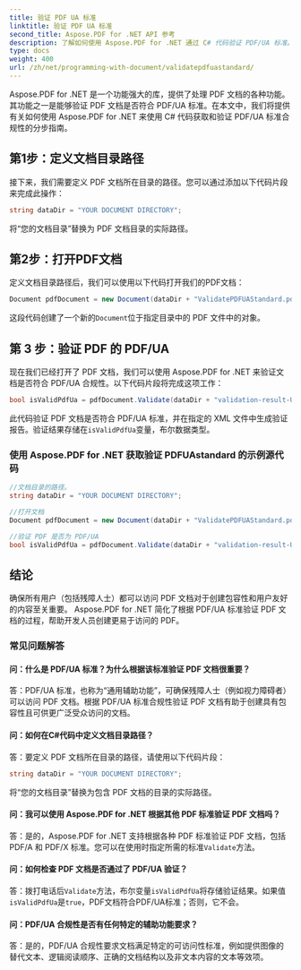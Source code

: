 ```yaml
---
title: 验证 PDF UA 标准
linktitle: 验证 PDF UA 标准
second_title: Aspose.PDF for .NET API 参考
description: 了解如何使用 Aspose.PDF for .NET 通过 C# 代码验证 PDF/UA 标准。分步指南。
type: docs
weight: 400
url: /zh/net/programming-with-document/validatepdfuastandard/
---
```

Aspose.PDF for .NET 是一个功能强大的库，提供了处理 PDF 文档的各种功能。其功能之一是能够验证 PDF 文档是否符合 PDF/UA 标准。在本文中，我们将提供有关如何使用 Aspose.PDF for .NET 来使用 C# 代码获取和验证 PDF/UA 标准合规性的分步指南。

## 第1步：定义文档目录路径

接下来，我们需要定义 PDF 文档所在目录的路径。您可以通过添加以下代码片段来完成此操作：

```csharp
string dataDir = "YOUR DOCUMENT DIRECTORY";
```

将“您的文档目录”替换为 PDF 文档目录的实际路径。

## 第2步：打开PDF文档

定义文档目录路径后，我们可以使用以下代码打开我们的PDF文档：

```csharp
Document pdfDocument = new Document(dataDir + "ValidatePDFUAStandard.pdf");
```

这段代码创建了一个新的`Document`位于指定目录中的 PDF 文件中的对象。

## 第 3 步：验证 PDF 的 PDF/UA

现在我们已经打开了 PDF 文档，我们可以使用 Aspose.PDF for .NET 来验证文档是否符合 PDF/UA 合规性。以下代码片段将完成这项工作：

```csharp
bool isValidPdfUa = pdfDocument.Validate(dataDir + "validation-result-UA.xml", PdfFormat.PDF_UA_1);
```

此代码验证 PDF 文档是否符合 PDF/UA 标准，并在指定的 XML 文件中生成验证报告。验证结果存储在`isValidPdfUa`变量，布尔数据类型。

### 使用 Aspose.PDF for .NET 获取验证 PDFUAstandard 的示例源代码

```csharp
//文档目录的路径。
string dataDir = "YOUR DOCUMENT DIRECTORY";

//打开文档
Document pdfDocument = new Document(dataDir + "ValidatePDFUAStandard.pdf");

//验证 PDF 是否为 PDF/UA
bool isValidPdfUa = pdfDocument.Validate(dataDir + "validation-result-UA.xml", PdfFormat.PDF_UA_1); 
```

## 结论

确保所有用户（包括残障人士）都可以访问 PDF 文档对于创建包容性和用户友好的内容至关重要。 Aspose.PDF for .NET 简化了根据 PDF/UA 标准验证 PDF 文档的过程，帮助开发人员创建更易于访问的 PDF。

### 常见问题解答

#### 问：什么是 PDF/UA 标准？为什么根据该标准验证 PDF 文档很重要？

答：PDF/UA 标准，也称为“通用辅助功能”，可确保残障人士（例如视力障碍者）可以访问 PDF 文档。根据 PDF/UA 标准合规性验证 PDF 文档有助于创建具有包容性且可供更广泛受众访问的文档。

#### 问：如何在C#代码中定义文档目录路径？

答：要定义 PDF 文档所在目录的路径，请使用以下代码片段：

```csharp
string dataDir = "YOUR DOCUMENT DIRECTORY";
```

将“您的文档目录”替换为包含 PDF 文档的目录的实际路径。

#### 问：我可以使用 Aspose.PDF for .NET 根据其他 PDF 标准验证 PDF 文档吗？

答：是的，Aspose.PDF for .NET 支持根据各种 PDF 标准验证 PDF 文档，包括 PDF/A 和 PDF/X 标准。您可以在使用时指定所需的标准`Validate`方法。

#### 问：如何检查 PDF 文档是否通过了 PDF/UA 验证？

答：拨打电话后`Validate`方法，布尔变量`isValidPdfUa`将存储验证结果。如果值`isValidPdfUa`是`true`，PDF文档符合PDF/UA标准；否则，它不会。

#### 问：PDF/UA 合规性是否有任何特定的辅助功能要求？

答：是的，PDF/UA 合规性要求文档满足特定的可访问性标准，例如提供图像的替代文本、逻辑阅读顺序、正确的文档结构以及非文本内容的文本等效项。